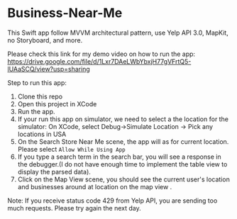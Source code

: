 # Business-Near-Me
This Swift app follow MVVM architectural pattern, use Yelp API 3.0, MapKit, no Storyboard, and more.

Please check this link for my demo video on how to run the app: https://drive.google.com/file/d/1Lxr7DAeLWbYbxjH77gVFrtQ5-lUAaSCQ/view?usp=sharing 

Step to run this app:
1. Clone this repo
2. Open this project in XCode
3. Run the app.
4. If your run this app on simulator, we need to select a the location for the simulator: On XCode, select Debug->Simulate Location -> Pick any locations in USA
5. On the Search Store Near Me scene, the app will as for current location. Please select `Allow While Using App`
6. If you type a search term in the search bar, you will see a response in the debugger.(I do not have enough time to implement the table view to display the parsed data).
7. Click on  the Map View scene, you should see the current user's location and businesses around at location on the map view .

Note: If you receive status code 429 from Yelp API, you are sending too much requests. Please try again the next day.


